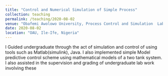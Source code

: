 ```yaml
---
title: "Control and Numerical Simulation of Simple Process"
collection: teaching
permalink: /teaching/2020-08-02
venue: "Obafemi Awolowo University, Process Control and Simulation  Lab"
date: 2020-08-02
location: "OAU, Ile-Ife, Nigeria"
---
```


I Guided undergraduate through the act of simulation and control of using tools such as Matlab(simulink), Java. I also implemented simple Model predictive control scheme using mathematical models of a two tank system.
I also assisted in the supervision and grading of undergraduate lab work involving these
